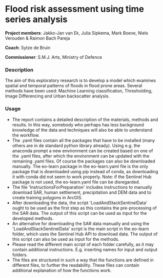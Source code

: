 # Flood risk assessment using time series analysis

**Project members**: Jakko-Jan van Ek, Julia Sipkema, Mark Boeve, Niels Verouden & Raimon Bach Pareja

**Coach**: Sytze de Bruin

**Commissioner**: S.M.J. Arts, Ministry of Defence

### Description
The aim of this exploratory research is to develop a model which examines spatial and temporal patterns of floods in flood prone areas. Several methods have been used: Machine Learning classification, Thresholding, Image Differencing and Urban backscatter analysis.

### Usage
- The report contains a detailed description of the materials, methods and results. In this way, somebody who perhaps has  less background knowledge of the data and techniques will also be able to understand the workflow. 
- The .yaml files contain all the packages that have to be installed (many others are in de standard python library already). Using e.g. the anaconda prompt a new environment can be created based on one of the .yaml files, after which the environment can be updated with the remaining .yaml files. Of course the packages can also be downloaded manually. The eo-learn package in the eo-learn.yaml file is the only package that is downloaded using pip instead of conda, as downloading it with conda did not seem to work properly. Note: if the Sentinel Hub package is not used, the eo-learn.yaml file can be disregarded. 
- The file 'InstructionsForPreparation' includes instructions to manually download SAR, human settlement, precipitation and DEM data and to create training polygons in ArcGIS.
- After downloading the data, the script 'LoadAndStackSentinelData' ought to be used as the first step as this contains the pre-processing of the SAR data. The output of this script can be used as input for the developed methods.
- An alternative for downloading the SAR data manually and using the 'LoadAndStackSentinelData' script is the main script in the eo-learn folder, which uses the Sentinel Hub API to download data. The output of this script can also be used as input for the methods.
- Please read the different main script of each folder carefully, as it may contain additional instructions. E.g. inserting names for input and output folders. 
- The files are structured in such a way that the functions are defined in different files, to further the readability. These files can contain additional explanation of how the functions work. 
